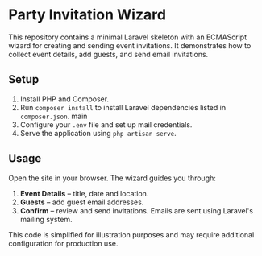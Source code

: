 # Party Invitation Wizard

This repository contains a minimal Laravel skeleton with an ECMAScript wizard for creating and sending event invitations. It demonstrates how to collect event details, add guests, and send email invitations.

## Setup
1. Install PHP and Composer.
2. Run `composer install` to install Laravel dependencies listed in `composer.json`.
 main
3. Configure your `.env` file and set up mail credentials.
4. Serve the application using `php artisan serve`.

## Usage
Open the site in your browser. The wizard guides you through:
1. **Event Details** – title, date and location.
2. **Guests** – add guest email addresses.
3. **Confirm** – review and send invitations. Emails are sent using Laravel's mailing system.

This code is simplified for illustration purposes and may require additional configuration for production use.
